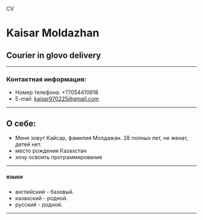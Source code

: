 CV

# Kaisar Moldazhan

## Courier in glovo delivery
***

### Контактная информация:

* Номер телефона: +?7054410618
* E-mail: kaisar970225@gmail.com

***
## О себе:


* Меня зовут Кайсар, фамилия Молдажан. 28 полных лет, не женат, детей нет.
* место рождения Казахстан
* хочу освоить программирование

---

#####  языки

* английский - базовый.
* казахский - родной.
* русский - родной.

---
